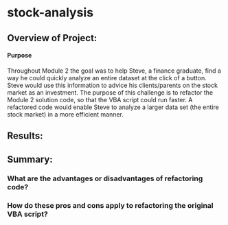 # stock-analysis

## Overview of Project:

#### Purpose

Throughout Module 2 the goal was to help Steve, a finance graduate, find a way he could quickly analyze an entire dataset at the click of a button. Steve would use this information to advice his clients/parents on the stock market as an investment. The purpose of this challenge is to refactor the Module 2 solution code, so that the VBA script could run faster. A refactored code would enable Steve to analyze a larger data set (the entire stock market) in a more efficient manner.

## Results:


  

## Summary:

  ### What are the advantages or disadvantages of refactoring code?
  ### How do these pros and cons apply to refactoring the original VBA script?

